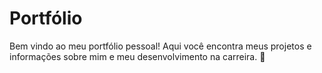 # Portfólio 
Bem vindo ao meu portfólio pessoal! Aqui você encontra meus projetos e informações sobre mim e meu desenvolvimento na carreira. 🚀

